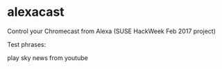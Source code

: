 # alexacast
Control your Chromecast from Alexa (SUSE HackWeek Feb 2017 project)


Test phrases:

play sky news from youtube
